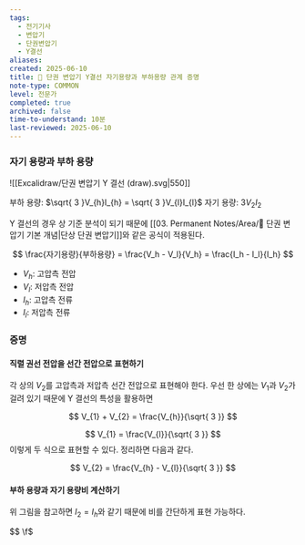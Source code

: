 ```yaml
---
tags:
  - 전기기사
  - 변압기
  - 단권변압기
  - Y결선
aliases: 
created: 2025-06-10
title: 📝 단권 변압기 Y결선 자기용량과 부하용량 관계 증명
note-type: COMMON
level: 전문가
completed: true
archived: false
time-to-understand: 10분
last-reviewed: 2025-06-10
---
```



### 자기 용량과 부하 용량
![[Excalidraw/단권 변압기 Y 결선 (draw).svg|550]]

부하 용량: $\sqrt{ 3 }V_{h}I_{h} = \sqrt{ 3 }V_{l}I_{l}$
자기 용량: $3V_{2}I_{2}$

Y 결선의 경우 상 기준 분석이 되기 때문에 [[03. Permanent Notes/Area/📝 단권 변압기 기본 개념|단상 단권 변압기]]와 같은 공식이 적용된다.

$$
\frac{자기용량}{부하용량} = \frac{V_h - V_l}{V_h} = \frac{I_h - I_l}{I_h}
$$

- $V_h$: 고압측 전압
- $V_l$: 저압측 전압
- $I_h$: 고압측 전류
- $I_l$: 저압측 전류

### 증명

#### 직렬 권선 전압을 선간 전압으로 표현하기

각 상의 $V_{2}$를 고압측과 저압측 선간 전압으로 표현해야 한다. 우선 한 상에는 $V_{1}$과 $V_{2}$가 걸려 있기 때문에 Y 결선의 특성을 활용하면

$$
V_{1} + V_{2} = \frac{V_{h}}{\sqrt{ 3 }}
$$

$$
V_{1} = \frac{V_{l}}{\sqrt{ 3 }}
$$
이렇게 두 식으로 표현할 수 있다. 정리하면 다음과 같다.

$$
V_{2} = \frac{V_{h} - V_{l}}{\sqrt{ 3 }}
$$

#### 부하 용량과 자기 용량비 계산하기

위 그림을 참고하면 $I_{2} = I_{h}$와 같기 때문에 비를 간단하게 표현 가능하다.

$$
\f$